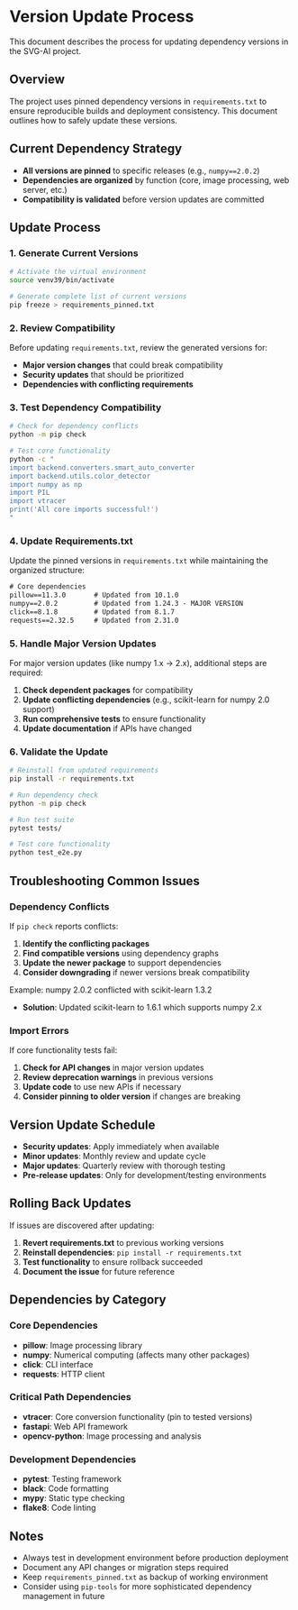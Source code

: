 # Version Update Process

This document describes the process for updating dependency versions in the SVG-AI project.

## Overview

The project uses pinned dependency versions in `requirements.txt` to ensure reproducible builds and deployment consistency. This document outlines how to safely update these versions.

## Current Dependency Strategy

- **All versions are pinned** to specific releases (e.g., `numpy==2.0.2`)
- **Dependencies are organized** by function (core, image processing, web server, etc.)
- **Compatibility is validated** before version updates are committed

## Update Process

### 1. Generate Current Versions

```bash
# Activate the virtual environment
source venv39/bin/activate

# Generate complete list of current versions
pip freeze > requirements_pinned.txt
```

### 2. Review Compatibility

Before updating `requirements.txt`, review the generated versions for:

- **Major version changes** that could break compatibility
- **Security updates** that should be prioritized
- **Dependencies with conflicting requirements**

### 3. Test Dependency Compatibility

```bash
# Check for dependency conflicts
python -m pip check

# Test core functionality
python -c "
import backend.converters.smart_auto_converter
import backend.utils.color_detector
import numpy as np
import PIL
import vtracer
print('All core imports successful!')
"
```

### 4. Update Requirements.txt

Update the pinned versions in `requirements.txt` while maintaining the organized structure:

```txt
# Core dependencies
pillow==11.3.0       # Updated from 10.1.0
numpy==2.0.2         # Updated from 1.24.3 - MAJOR VERSION
click==8.1.8         # Updated from 8.1.7
requests==2.32.5     # Updated from 2.31.0
```

### 5. Handle Major Version Updates

For major version updates (like numpy 1.x → 2.x), additional steps are required:

1. **Check dependent packages** for compatibility
2. **Update conflicting dependencies** (e.g., scikit-learn for numpy 2.0 support)
3. **Run comprehensive tests** to ensure functionality
4. **Update documentation** if APIs have changed

### 6. Validate the Update

```bash
# Reinstall from updated requirements
pip install -r requirements.txt

# Run dependency check
python -m pip check

# Run test suite
pytest tests/

# Test core functionality
python test_e2e.py
```

## Troubleshooting Common Issues

### Dependency Conflicts

If `pip check` reports conflicts:

1. **Identify the conflicting packages**
2. **Find compatible versions** using dependency graphs
3. **Update the newer package** to support dependencies
4. **Consider downgrading** if newer versions break compatibility

Example: numpy 2.0.2 conflicted with scikit-learn 1.3.2
- **Solution**: Updated scikit-learn to 1.6.1 which supports numpy 2.x

### Import Errors

If core functionality tests fail:

1. **Check for API changes** in major version updates
2. **Review deprecation warnings** in previous versions
3. **Update code** to use new APIs if necessary
4. **Consider pinning to older version** if changes are breaking

## Version Update Schedule

- **Security updates**: Apply immediately when available
- **Minor updates**: Monthly review and update cycle
- **Major updates**: Quarterly review with thorough testing
- **Pre-release updates**: Only for development/testing environments

## Rolling Back Updates

If issues are discovered after updating:

1. **Revert requirements.txt** to previous working versions
2. **Reinstall dependencies**: `pip install -r requirements.txt`
3. **Test functionality** to ensure rollback succeeded
4. **Document the issue** for future reference

## Dependencies by Category

### Core Dependencies
- **pillow**: Image processing library
- **numpy**: Numerical computing (affects many other packages)
- **click**: CLI interface
- **requests**: HTTP client

### Critical Path Dependencies
- **vtracer**: Core conversion functionality (pin to tested versions)
- **fastapi**: Web API framework
- **opencv-python**: Image processing and analysis

### Development Dependencies
- **pytest**: Testing framework
- **black**: Code formatting
- **mypy**: Static type checking
- **flake8**: Code linting

## Notes

- Always test in development environment before production deployment
- Document any API changes or migration steps required
- Keep `requirements_pinned.txt` as backup of working environment
- Consider using `pip-tools` for more sophisticated dependency management in future